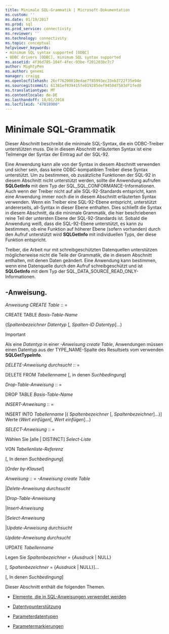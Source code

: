 ```yaml
---
title: Minimale SQL-Grammatik | Microsoft-Dokumentation
ms.custom: ''
ms.date: 01/19/2017
ms.prod: sql
ms.prod_service: connectivity
ms.reviewer: ''
ms.technology: connectivity
ms.topic: conceptual
helpviewer_keywords:
- minimum SQL syntax supported [ODBC]
- ODBC drivers [ODBC], minimum SQL syntax supported
ms.assetid: 4f36d785-104f-4fec-93be-f201203bc7c7
author: MightyPen
ms.author: genemi
manager: craigg
ms.openlocfilehash: 26cf76200010edae7f85993ec33eb3722f35e94e
ms.sourcegitcommit: 61381ef939415fe019285def9450d7583df1fed0
ms.translationtype: MT
ms.contentlocale: de-DE
ms.lasthandoff: 10/01/2018
ms.locfileid: "47818900"
---
```

# <a name="sql-minimum-grammar"></a>Minimale SQL-Grammatik
Dieser Abschnitt beschreibt die minimale SQL-Syntax, die ein ODBC-Treiber unterstützen muss. Die in diesem Abschnitt erläuterten Syntax ist eine Teilmenge der Syntax der Eintrag auf der SQL-92.  
  
 Eine Anwendung kann alle von der Syntax in diesem Abschnitt verwenden und sicher sein, dass keine ODBC-kompatiblen Treiber diese Syntax unterstützt. Um zu bestimmen, ob zusätzliche Funktionen der SQL-92 in diesem Abschnitt nicht unterstützt werden, sollte die Anwendung aufrufen **SQLGetInfo** mit dem Typ der SQL_SQL_CONFORMANCE-Informationen. Auch wenn der Treiber nicht auf alle SQL-92-Standards entspricht, kann eine Anwendung immer noch die in diesem Abschnitt erläuterten Syntax verwenden. Wenn ein Treiber eine SQL-92-Ebene entspricht, unterstützt andererseits, all-Syntax in dieser Ebene enthalten. Dies schließt die Syntax in diesem Abschnitt, da die minimale Grammatik, die hier beschriebenen reine Teil der untersten Ebene der SQL-92-Standards ist. Sobald die Anwendung weiß, dass die SQL-92-Ebene unterstützt, es kann zu bestimmen, ob eine Funktion auf höherer Ebene (sofern vorhanden) durch den Aufruf unterstützt wird **SQLGetInfo** mit individuellen Typs, der diese Funktion entspricht.  
  
 Treiber, die Arbeit nur mit schreibgeschützten Datenquellen unterstützen möglicherweise nicht die Teile der Grammatik, die in diesem Abschnitt enthalten, mit denen Daten geändert. Eine Anwendung kann bestimmen, wenn eine Datenquelle durch den Aufruf schreibgeschützt und ist **SQLGetInfo** mit dem Typ der SQL_DATA_SOURCE_READ_ONLY-Informationen.  
  
## <a name="statement"></a>-Anweisung.  
 *Anweisung CREATE Table* :: =  
  
 CREATE TABLE *Basis-Table-Name*  
  
 (*Spaltenbezeichner Datentyp* [*, Spalten-ID Datentyp*]...)  
  
> [!IMPORTANT]  
>  Als eine *Datentyp* in einer *-Anweisung create Table*, Anwendungen müssen einen Datentyp aus der TYPE_NAME-Spalte des Resultsets vom verwenden **SQLGetTypeInfo**.  
  
 *DELETE-Anweisung durchsucht* :: =  
  
 DELETE FROM *Tabellenname* [, in denen *Suchbedingung*]  
  
 *Drop-Table-Anweisung* :: =  
  
 DROP TABLE *Basis-Table-Name*  
  
 *INSERT-Anweisung* :: =  
  
 INSERT INTO *Tabellenname* [( *Spaltenbezeichner* [, *Spaltenbezeichner*]...)]      Werte (*Wert einfügen*[, *Wert einfügen*]...)  
  
 *SELECT-Anweisung* :: =  
  
 Wählen Sie [alle &#124; DISTINCT] *Select-Liste*  
  
 VON *Tabellenliste-Referenz*  
  
 [, In denen *Suchbedingung*]  
  
 [*Order by-Klausel*]  
  
 *Anweisung* :: = *-Anweisung create Table*  
  
 &#124;*Delete-Anweisung durchsucht*  
  
 &#124;*Drop-Table-Anweisung*  
  
 &#124;*Insert-Anweisung*  
  
 &#124;*Select-Anweisung*  
  
 &#124;*Update-Anweisung durchsucht*  
  
 *Update-Anweisung durchsucht*  
  
 UPDATE *Tabellenname*  
  
 Legen Sie *Spaltenbezeichner* = {*Ausdruck* &#124; NULL}  
  
 [, *Spaltenbezeichner* = {*Ausdruck* &#124; NULL}]...  
  
 [, In denen *Suchbedingung*]  
  
 Dieser Abschnitt enthält die folgenden Themen.  
  
-   [Elemente, die in SQL-­Anweisungen verwendet werden](../../../odbc/reference/appendixes/elements-used-in-sql-statements.md)  
  
-   [Datentypunterstützung](../../../odbc/reference/appendixes/data-type-support.md)  
  
-   [Parameterdatentypen](../../../odbc/reference/appendixes/parameter-data-types.md)  
  
-   [Parametermarkierungen](../../../odbc/reference/appendixes/parameter-markers.md)
